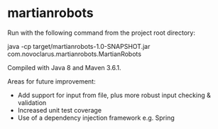 # martianrobots

Run with the following command from the project root directory:

java -cp target/martianrobots-1.0-SNAPSHOT.jar com.novoclarus.martianrobots.MartianRobots

Compiled with Java 8 and Maven 3.6.1.

Areas for future improvement:

* Add support for input from file, plus more robust input checking & validation
* Increased unit test coverage
* Use of a dependency injection framework e.g. Spring



